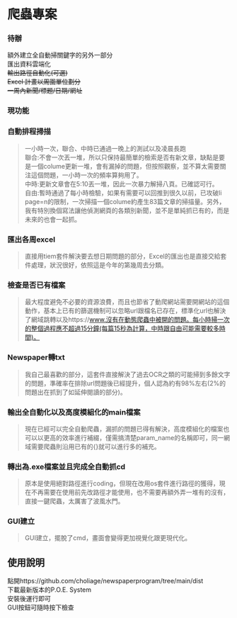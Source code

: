 # **爬蟲專案**  
### **待辦**  
額外建立全自動掃關鍵字的另外一部分  
匯出資料雲端化  
~~輸出路徑自動化(可選)~~   
~~Excel 計畫以周圍單位劃分~~  
~~一周內新聞/標題/日期/網址~~  
### 現功能  
### **自動排程掃描**  
>一小時一次，聯合、中時已通過一晚上的測試以及凌晨長跑  
>聯合:不會一次丟一堆，所以只保持最簡單的檢索是否有新文章，缺點是要是一個colume更新一堆，會有漏掉的問題，但按照觀察，並不算太需要關注這個問題，一小時一次的頻率算夠用了。  
>中時:更新文章會在5:10丟一堆，因此一次暴力解掃八頁。已確認可行。  
>自由:暫時通過了每小時檢驗，如果有需要可以回推到很久以前，已攻破li page=n的限制，一次掃描一個colume約產生83篇文章的掃描量。另外，我有特別換個寫法讓他偵測網頁的各類別新聞，並不是單純抓已有的，而是未來的也會一起抓。  
### **匯出各周excel**  
>直接用tiem套件解決要去想日期問題的部分，Excel的匯出也是直接交給套件處理，狀況很好，依照這是今年的第幾周去分類。  
### **檢查是否已有檔案**  
>最大程度避免不必要的資源浪費，而且也節省了動爬網站需要開網站的這個動作，基本上已有的篩選機制可以忽略url跟檔名已存在，標準化url也解決了網域跳轉以及https://www.沒有在動態爬蟲中被開的問題。每小時掃一次的整個過程應不超過15分鐘(每篇15秒為計算，中時跟自由可能需要較多時間)。  
### **Newspaper轉txt**  
>我自己最喜歡的部分，這套件直接解決了過去OCR之類的可能掃到多餘文字的問題，準確率在排除url問題後已經提升，個人認為約有98%左右(2%的問題出在抓到了如延伸閱讀的部分)。  
### **輸出全自動化以及高度模組化的main檔案**  
>現在已經可以完全自動爬蟲，漏抓的問題已得有解決，高度模組化的檔案也可以以更高的效率進行補綴，僅需搞清楚param_name的名稱即可，同一網域需要爬蟲則沿用已有的{}就可以進行多的補充。 
### **轉出為.exe檔案並且完成全自動抓cd**
>原本是使用絕對路徑進行coding，但現在改用os套件進行路徑的獲得，現在不再需要在使用前先改路徑才能使用，也不需要再額外弄一堆有的沒有，直接一鍵爬蟲，太厲害了波風水門。
### **GUI建立**
>GUI建立，擺脫了cmd，畫面會變得更加視覺化跟更現代化。  

## **使用說明**  
點開https://github.com/choliage/newspaperprogram/tree/main/dist  
下載最新版本的P.O.E. System  
安裝後運行即可  
GUI按鈕可隨時按下檢查  
